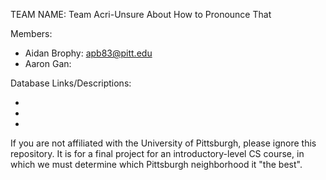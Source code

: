 TEAM NAME: Team Acri-Unsure About How to Pronounce That

Members:
* Aidan Brophy: apb83@pitt.edu
* Aaron Gan: 

Database Links/Descriptions:

* 

* 

* 

If you are not affiliated with the University of Pittsburgh, please ignore this repository.
It is for a final project for an introductory-level CS course, in which we must determine which Pittsburgh neighborhood it "the best".